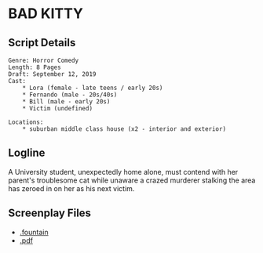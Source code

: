 # BAD KITTY

## Script Details

```
Genre: Horror Comedy
Length: 8 Pages
Draft: September 12, 2019
Cast:
	* Lora (female - late teens / early 20s)
	* Fernando (male - 20s/40s)
	* Bill (male - early 20s)
	* Victim (undefined)

Locations:
	* suburban middle class house (x2 - interior and exterior)
````

## Logline

A University student, unexpectedly home alone, must contend with her parent's troublesome cat while unaware a crazed murderer stalking the area has zeroed in on her as his next victim.

## Screenplay Files

* [.fountain](./bad_kitty.fountain)
* [.pdf](./bad_kitty.pdf)

